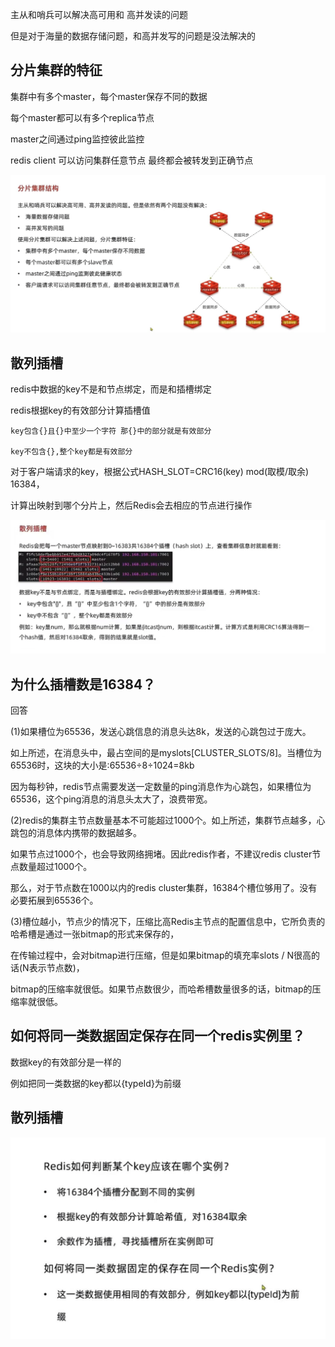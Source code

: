 主从和哨兵可以解决高可用和 高并发读的问题

但是对于海量的数据存储问题，和高并发写的问题是没法解决的

分片集群的特征
---

集群中有多个master，每个master保存不同的数据

每个master都可以有多个replica节点

master之间通过ping监控彼此监控

redis client 可以访问集群任意节点 最终都会被转发到正确节点

![img_19.png](img_19.png)

散列插槽
---

redis中数据的key不是和节点绑定，而是和插槽绑定

redis根据key的有效部分计算插槽值

    key包含{}且{}中至少一个字符 那{}中的部分就是有效部分
    
    key不包含{},整个key都是有效部分


对于客户端请求的key，根据公式HASH_SLOT=CRC16(key) mod(取模/取余) 16384，

计算出映射到哪个分片上，然后Redis会去相应的节点进行操作

![img_20.png](img_20.png)

为什么插槽数是16384？
---

回答

(1)如果槽位为65536，发送心跳信息的消息头达8k，发送的心跳包过于庞大。

如上所述，在消息头中，最占空间的是myslots[CLUSTER_SLOTS/8]。当槽位为65536时，这块的大小是:65536÷8÷1024=8kb

因为每秒钟，redis节点需要发送一定数量的ping消息作为心跳包，如果槽位为65536，这个ping消息的消息头太大了，浪费带宽。

(2)redis的集群主节点数量基本不可能超过1000个。如上所述，集群节点越多，心跳包的消息体内携带的数据越多。

如果节点过1000个，也会导致网络拥堵。因此redis作者，不建议redis cluster节点数量超过1000个。

那么，对于节点数在1000以内的redis cluster集群，16384个槽位够用了。没有必要拓展到65536个。

(3)槽位越小，节点少的情况下，压缩比高Redis主节点的配置信息中，它所负责的哈希槽是通过一张bitmap的形式来保存的，

在传输过程中，会对bitmap进行压缩，但是如果bitmap的填充率slots / N很高的话(N表示节点数)，

bitmap的压缩率就很低。如果节点数很少，而哈希槽数量很多的话，bitmap的压缩率就很低。

如何将同一类数据固定保存在同一个redis实例里？
---

数据key的有效部分是一样的

例如把同一类数据的key都以{typeId}为前缀

散列插槽
---

![img_21.png](img_21.png)
